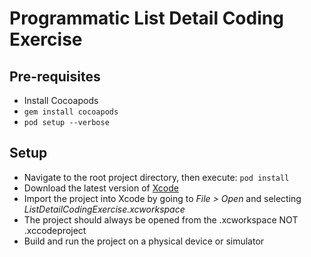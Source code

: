 # Programmatic List Detail Coding Exercise

## Pre-requisites
* Install Cocoapods
* `gem install cocoapods`
* `pod setup --verbose`

## Setup
* Navigate to the root project directory, then execute: `pod install`
* Download the latest version of [Xcode](https://developer.apple.com/xcode/)
* Import the project into Xcode by going to *File > Open* and selecting *ListDetailCodingExercise.xcworkspace*
* The project should always be opened from the .xcworkspace NOT .xccodeproject
* Build and run the project on a physical device or simulator
